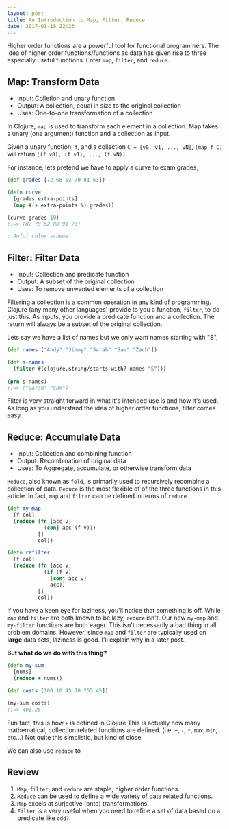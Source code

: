 ```yaml
---
layout: post
title: An Introduction to Map, Filter, Reduce
date: 2017-01-18 22:23
---
```


Higher order functions are a powerful tool for functional programmers.
The idea of  higher order functions/functions as data has given rise to three especially useful functions.
Enter `map`, `filter`, and `reduce`.

## Map: Transform Data
- Input: Colletion and unary function
- Output: A collection, equal in size to the original collection
- Uses: One-to-one transformation of a collection

In Clojure, `map` is used to transform each element in a collection.
Map takes a unary (one argument) function and a collection as input.


Given a unary function, `f`, and a collection `C = [v0, v1, ..., vN]`, 
`(map f C)` will return `[(f v0), (f v1), ..., (f vN)]`.

For instance, lets pretend we have to apply a curve to exam grades,

```clojure
(def grades [72 68 52 70 81 63])

(defn curve
  [grades extra-points]
  (map #(+ extra-points %) grades))

(curve grades 10)
;;=> [82 78 62 80 91 73]

; Awful color scheme
```

## Filter: Filter Data
- Input: Collection and predicate function
- Output: A subset of the original collection
- Uses: To remove unwanted elements of a collection

Filtering a collection is a common operation in any kind of programming.
Clojure (any many other languages) provide to you a function, `filter`, to do just this.
As inputs, you provide a predicate function and a collection.
The return will always be a subset of the original collection.

Lets say we have a list of names but we only want names starting with "S",

```clojure
(def names ["Andy" "Jimmy" "Sarah" "Sam" "Zach"])

(def s-names
  (filter #(clojure.string/starts-with? names "S")))
  
(prn s-names)
;;=> ["Sarah" "Sam"]
```
Filter is very straight forward in what it's intended use is and how it's used.
As long as you understand the idea of higher order functions, filter comes easy.

## Reduce: Accumulate Data
- Input: Collection and combining function
- Output: Recombination of original data
- Uses: To Aggregate, accumulate, or otherwise transform data

`Reduce`, also known as `fold`, is primarily used to recursively recombine a collection of data.
`Reduce` is the most flexible of of the three functions in this article.
In fact, `map` and `filter` can be defined in terms of `reduce`.

```clojure
(def my-map
  [f col]
  (reduce (fn [acc v]
            (conj acc (f v)))
          []
          col))

(defn refilter 
  [f col]
  (reduce (fn [acc v]
            (if (f v)
              (conj acc v)
              acc))
          []
          col))
```
If you have a keen eye for laziness, you'll notice that something is off.
While `map` and `filter` are both known to be lazy, `reduce` isn't.
Our new `my-map` and `my-filter` functions are both eager.
This isn't necessarily a bad thing in all problem domains.
However, since `map` and `filter` are typically used on __large__ data sets, laziness is good.
I'll explain why in a later post.

__But what do we do with this thing?__

```clojure
(defn my-sum
  [nums]
  (reduce + nums))

(def costs [100.10 45.70 255.45])

(my-sum costs)
;;=> 401.25
```

Fun fact, this is how `+` is defined in Clojure
This is actually how many mathematical, collection related functions are defined.
(i.e. `+`, `-`, `*`, `max`, `min`, etc...)
Not quite this simplistic, but kind of close.

We can also use `reduce` to 


## Review

1. `Map`, `filter`, and `reduce` are staple, higher order functions.
2. `Reduce` can be used to define a wide variety of data related functions.
3. `Map` excels at surjective (onto) transformations.
4. `Filter` is a very useful when you need to refine a set of data based on a predicate like `odd?`.
